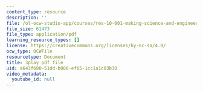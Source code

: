 ```yaml
---
content_type: resource
description: ''
file: /ol-ocw-studio-app/courses/res-10-001-making-science-and-engineering-pictures-a-practical-guide-to-presenting-your-work-spring-2016/a643f68051ddb086ef651cc1a1c03b30_-q1kuKDEcJM.pdf
file_size: 61473
file_type: application/pdf
learning_resource_types: []
license: https://creativecommons.org/licenses/by-nc-sa/4.0/
ocw_type: OCWFile
resourcetype: Document
title: 3play pdf file
uid: a643f680-51dd-b086-ef65-1cc1a1c03b30
video_metadata:
  youtube_id: null
---
```

